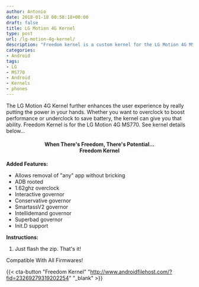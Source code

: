 ```yaml
---
author: Antonio
date: 2018-01-18 00:58:18+00:00
draft: false
title: LG Motion 4G Kernel
type: post
url: /lg-motion-4g-kernel/
description: "Freedom kernel is a custom kernel for the LG Motion 4G MS770. This kernel provides various enhancements over the stock offering to give you more control over your Android device’s performance."
categories:
- Android
tags:
- LG
- MS770
- Android
- Kernels
- phones
---
```


The LG Motion 4G Kernel further enhances the user experience by really putting the power in your hands. Whether you want to overclock to boost performance or underclock to save battery, the kernel can give you that ability. Freedom Kernel is for the LG Motion 4G MS770. See kernel details below...

<!--more-->

<h4 style="text-align: center;"><strong>When There's Freedom, There's Potential...<br>Freedom Kernel</strong></h4>

**Added Features:**

- Allows removal of "any" app without bricking
- ADB rooted
- 1.62ghz overclock
- Interactive governor
- Conservative governor
- SmartassV2 governor
- Intellidemand governor
- Superbad governor
- Init.D support

**Instructions:**

1. Just flash the zip. That's it!

Compatible With All Firmwares!

{{< cta-button "Freedom Kernel" "http://www.androidfilehost.com/?fid=23269279319202254" "_blank" >}}
